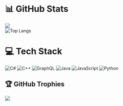 # 📊 GitHub Stats
![](https://github-readme-stats.vercel.app/api?username=macapac&theme=transparent&hide_border=true&include_all_commits=false&count_private=false&hide=contribs&hide_rank=true)<br/>
![Top Langs](https://github-readme-stats.vercel.app/api/top-langs/?username=macapac&hide_progress=true&hide_border=true&theme=transparent)

# 💻 Tech Stack
![C#](https://img.shields.io/badge/c%23-%23239120.svg?style=for-the-badge&logo=csharp&logoColor=white) ![C++](https://img.shields.io/badge/c++-%2300599C.svg?style=for-the-badge&logo=c%2B%2B&logoColor=white) ![GraphQL](https://img.shields.io/badge/-GraphQL-E10098?style=for-the-badge&logo=graphql&logoColor=white) ![Java](https://img.shields.io/badge/java-%23ED8B00.svg?style=for-the-badge&logo=openjdk&logoColor=white) ![JavaScript](https://img.shields.io/badge/javascript-%23323330.svg?style=for-the-badge&logo=javascript&logoColor=%23F7DF1E) ![Python](https://img.shields.io/badge/python-3670A0?style=for-the-badge&logo=python&logoColor=ffdd54)

## 🏆 GitHub Trophies
![](https://github-profile-trophy.vercel.app/?username=macapac&theme=radical&no-frame=true&no-bg=true&margin-w=4)

